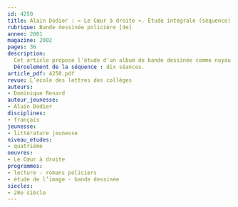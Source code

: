 ```yaml
---
id: 4250
title: Alain Dodier : « Le Cœur à droite ». Étude intégrale (séquence)
rubrique: Bande dessinée policière [4e] 
annee: 2001
magazine: 2002
pages: 36
description: 
  Cet article propose l’étude d’un album de bande dessinée comme noyau d’une séquence didactique. Le choix de l’album d’Alain Dodier, « Le Cœur à droite », recommandé dans l’Accompagnement des programmes de cinquième et de quatrième, s’impose en raison de son ancrage réaliste, de son humour, de ses qualités graphiques et narratives, de ses références explicites à un sous-genre, aussi bien littéraire que cinématographique, le roman noir et le film noir, qu’il parodie tout en lui rendant hommage. Outre les questions du genre policier et de ses codes, cette étude permet d’approfondir l’étude du récit complexe (temporalité, cadre, personnages), d’aborder la spécificité du récit mêlant textes et images et aussi de mettre en place des exposés oraux.
  Déroulement de la séquence : dix séances.
article_pdf: 4250.pdf
revue: L’école des lettres des collèges
auteurs:
- Dominique Renard
auteur_jeunesse:
- Alain Dodier
disciplines:
- français
jeunesse:
- littérature jeunesse
niveau_etudes:
- quatrième
oeuvres:
- Le Cœur à droite
programmes:
- lecture - romans policiers
- étude de l’image - bande dessinée
siecles:
- 20e siècle
---
```

